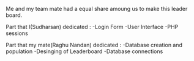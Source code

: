 Me and my team mate had a equal share amoung us to make this leader board.

Part that I(Sudharsan) dedicated :
  -Login Form
  -User Interface
  -PHP sessions
  
  Part that my mate(Raghu Nandan) dedicated :
    -Database creation and population 
    -Desinging of Leaderboard
    -Database connections
